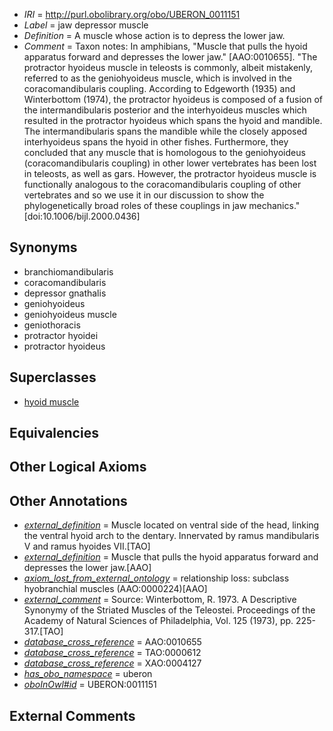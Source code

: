  * *IRI* = http://purl.obolibrary.org/obo/UBERON_0011151
 * *Label* = jaw depressor muscle
 * *Definition* = A muscle whose action is to depress the lower jaw.
 * *Comment* = Taxon notes: In amphibians, "Muscle that pulls the hyoid apparatus forward and depresses the lower jaw." [AAO:0010655]. "The protractor hyoideus muscle in teleosts is commonly, albeit mistakenly, referred to as the geniohyoideus muscle, which is involved in the coracomandibularis coupling. According to Edgeworth (1935) and Winterbottom (1974), the protractor hyoideus is composed of a fusion of the intermandibularis posterior and the interhyoideus muscles which resulted in the protractor hyoideus which spans the hyoid and mandible. The intermandibularis spans the mandible while the closely apposed interhyoideus spans the hyoid in other fishes. Furthermore, they concluded that any muscle that is homologous to the geniohyoideus (coracomandibularis coupling) in other lower vertebrates has been lost in teleosts, as well as gars. However, the protractor hyoideus muscle is functionally analogous to the coracomandibularis coupling of other vertebrates and so we use it in our discussion to show the phylogenetically broad roles of these couplings in jaw mechanics."[doi:10.1006/bijl.2000.0436]

## Synonyms

 * branchiomandibularis
 * coracomandibularis
 * depressor gnathalis
 * geniohyoideus
 * geniohyoideus muscle
 * geniothoracis
 * protractor hyoidei
 * protractor hyoideus

## Superclasses

 * [hyoid muscle](../../UBERON/93/UBERON_0005493.md)

## Equivalencies


## Other Logical Axioms


## Other Annotations

 * *[external_definition](../../UBPROP/01/UBPROP_0000001.md)* = Muscle located on ventral side of the head, linking the ventral hyoid arch to the dentary. Innervated by ramus mandibularis V and ramus hyoides VII.[TAO]
 * *[external_definition](../../UBPROP/01/UBPROP_0000001.md)* = Muscle that pulls the hyoid apparatus forward and depresses the lower jaw.[AAO]
 * *[axiom_lost_from_external_ontology](../../UBPROP/02/UBPROP_0000002.md)* = relationship loss: subclass hyobranchial muscles (AAO:0000224)[AAO]
 * *[external_comment](../../UBPROP/05/UBPROP_0000005.md)* = Source: Winterbottom, R. 1973. A Descriptive Synonymy of the Striated Muscles of the Teleostei. Proceedings of the Academy of Natural Sciences of Philadelphia, Vol. 125 (1973), pp. 225-317.[TAO]
 * *[database_cross_reference](../../ef/oboInOwl#hasDbXref.md)* = AAO:0010655
 * *[database_cross_reference](../../ef/oboInOwl#hasDbXref.md)* = TAO:0000612
 * *[database_cross_reference](../../ef/oboInOwl#hasDbXref.md)* = XAO:0004127
 * *[has_obo_namespace](../../ce/oboInOwl#hasOBONamespace.md)* = uberon
 * *[oboInOwl#id](../../id/oboInOwl#id.md)* = UBERON:0011151

## External Comments

